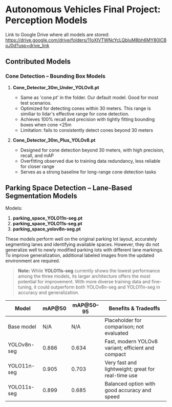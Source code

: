 # Autonomous Vehicles Final Project: Perception Models

Link to Google Drive where all models are stored:  
https://drive.google.com/drive/folders/11oXlVTWNcYcLQbluM8bh6MY80lCBoJ0d?usp=drive_link

## Contributed Models

### Cone Detection – Bounding Box Models

1. **Cone_Detector_30m_Under_YOLOv8.pt**  
   - Same as 'cone.pt' in the folder. Our default model. Good for most test scenarios. 
   - Optimized for detecting cones within 30 meters. This range is similiar to lidar's effective range for cone detection.  
   - Achieves 100% recall and precision with tightly fitting bounding boxes when cone <25m
   - Limitation: fails to consistently detect cones beyond 30 meters  

2. **Cone_Detector_30m_Plus_YOLOv8.pt**  
   - Designed for cone detection beyond 30 meters, with high precision, recall, and mAP  
   - Overfitting observed due to training data redundancy, less reliable for closer range
   - Serves as a strong baseline for long-range cone detection tasks  

## Parking Space Detection – Lane-Based Segmentation Models

Models:  
1. **parking_space_YOLO11n-seg.pt**  
2. **parking_space_YOLO11s-seg.pt**  
3. **parking_space_yolov8n-seg.pt**  

These models perform well on the original parking lot layout, accurately segmenting lanes and identifying available spaces. However, they do not generalize well to newly modified parking lots with different lane markings. To improve generalization, additional labeled images from the updated environment are required.

> **Note:** While **YOLO11s-seg** currently shows the lowest performance among the three models, its larger architecture offers the most potential for improvement. With more diverse training data and fine-tuning, it could outperform both YOLOv8n-seg and YOLO11n-seg in accuracy and generalization.

| Model             | mAP@50 | mAP@50–95 | Benefits & Tradeoffs                              |
|-------------------|--------|-----------|---------------------------------------------------|
| Base model        | N/A    | N/A       | Placeholder for comparison; not evaluated         |
| YOLOv8n-seg       | 0.886  | 0.634     | Fast, modern YOLOv8 variant; efficient and compact |
| YOLO11n-seg       | 0.905  | 0.703     | Very fast and lightweight; great for real-time use |
| YOLO11s-seg       | 0.899  | 0.685     | Balanced option with good accuracy and speed      |
